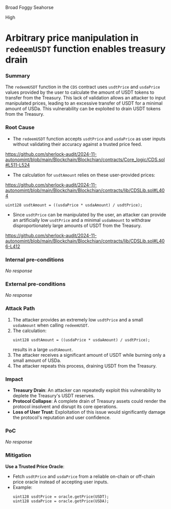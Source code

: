 Broad Foggy Seahorse

High

# Arbitrary price manipulation in `redeemUSDT` function enables treasury drain

### Summary

The `redeemUSDT` function in the `CDS` contract uses `usdtPrice` and `usdaPrice` values provided by the user to calculate the amount of USDT tokens to transfer from the Treasury. This lack of validation allows an attacker to input manipulated prices, leading to an excessive transfer of USDT for a minimal amount of USDa. This vulnerability can be exploited to drain USDT tokens from the Treasury.

### Root Cause

- The `redeemUSDT` function accepts `usdtPrice` and `usdaPrice` as user inputs without validating their accuracy against a trusted price feed.

https://github.com/sherlock-audit/2024-11-autonomint/blob/main/Blockchain/Blockchian/contracts/Core_logic/CDS.sol#L511-L524

- The calculation for `usdtAmount` relies on these user-provided prices:

https://github.com/sherlock-audit/2024-11-autonomint/blob/main/Blockchain/Blockchian/contracts/lib/CDSLib.sol#L404

  ```solidity
  uint128 usdtAmount = ((usdaPrice * usdaAmount) / usdtPrice);
  ```
- Since `usdtPrice` can be manipulated by the user, an attacker can provide an artificially low `usdtPrice` and a minimal `usdaAmount` to withdraw disproportionately large amounts of USDT from the Treasury.

https://github.com/sherlock-audit/2024-11-autonomint/blob/main/Blockchain/Blockchian/contracts/lib/CDSLib.sol#L406-L412

### Internal pre-conditions

_No response_

### External pre-conditions

_No response_

### Attack Path

1. The attacker provides an extremely low `usdtPrice` and a small `usdaAmount` when calling `redeemUSDT`.
2. The calculation:
   ```solidity
   uint128 usdtAmount = ((usdaPrice * usdaAmount) / usdtPrice);
   ```
   results in a large `usdtAmount`.
3. The attacker receives a significant amount of USDT while burning only a small amount of USDa.  
4. The attacker repeats this process, draining USDT from the Treasury.

### Impact

- **Treasury Drain**: An attacker can repeatedly exploit this vulnerability to deplete the Treasury's USDT reserves.  
- **Protocol Collapse**: A complete drain of Treasury assets could render the protocol insolvent and disrupt its core operations.  
- **Loss of User Trust**: Exploitation of this issue would significantly damage the protocol's reputation and user confidence.

### PoC

_No response_

### Mitigation

**Use a Trusted Price Oracle**:
   - Fetch `usdtPrice` and `usdaPrice` from a reliable on-chain or off-chain price oracle instead of accepting user inputs.
   - Example:
     ```solidity
     uint128 usdtPrice = oracle.getPrice(USDT);
     uint128 usdaPrice = oracle.getPrice(USDA);
     ```